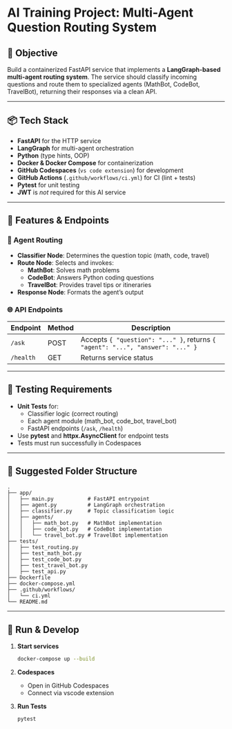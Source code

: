 # AI Training Project: Multi-Agent Question Routing System

## 🎯 Objective

Build a containerized FastAPI service that implements a **LangGraph-based multi-agent routing system**. The service should classify incoming questions and route them to specialized agents (MathBot, CodeBot, TravelBot), returning their responses via a clean API.

---

## 📦 Tech Stack

- **FastAPI** for the HTTP service  
- **LangGraph** for multi-agent orchestration  
- **Python** (type hints, OOP)  
- **Docker & Docker Compose** for containerization  
- **GitHub Codespaces** (`vs code extension`) for development  
- **GitHub Actions** (`.github/workflows/ci.yml`) for CI (lint + tests)  
- **Pytest** for unit testing  
- **JWT** is *not* required for this AI service

---

## 🔧 Features & Endpoints

### 🤖 Agent Routing

- **Classifier Node**: Determines the question topic (math, code, travel)  
- **Route Node**: Selects and invokes:
  - **MathBot**: Solves math problems  
  - **CodeBot**: Answers Python coding questions  
  - **TravelBot**: Provides travel tips or itineraries  
- **Response Node**: Formats the agent’s output

### 🌐 API Endpoints

| Endpoint    | Method | Description                          |
|-------------|--------|--------------------------------------|
| `/ask`      | POST   | Accepts `{ "question": "..." }`, returns `{ "agent": "...", "answer": "..." }` |
| `/health`   | GET    | Returns service status               |

---

## 🧪 Testing Requirements

- **Unit Tests** for:
  - Classifier logic (correct routing)
  - Each agent module (math_bot, code_bot, travel_bot)
  - FastAPI endpoints (`/ask`, `/health`)
- Use **pytest** and **httpx.AsyncClient** for endpoint tests
- Tests must run successfully in Codespaces

---

## 📁 Suggested Folder Structure

```
.
├── app/
│   ├── main.py           # FastAPI entrypoint
│   ├── agent.py          # LangGraph orchestration
│   ├── classifier.py     # Topic classification logic
│   ├── agents/
│   │   ├── math_bot.py   # MathBot implementation
│   │   ├── code_bot.py   # CodeBot implementation
│   │   └── travel_bot.py # TravelBot implementation
├── tests/
│   ├── test_routing.py
│   ├── test_math_bot.py
│   ├── test_code_bot.py
│   ├── test_travel_bot.py
│   ├── test_api.py
├── Dockerfile
├── docker-compose.yml
├── .github/workflows/
│   └── ci.yml
└── README.md
```

---

## 🚀 Run & Develop

1. **Start services**  
   ```bash
   docker-compose up --build
   ```

2. **Codespaces**  
   - Open in GitHub Codespaces
   - Connect via vscode extension 

3. **Run Tests**  
   ```bash
   pytest
   ```

